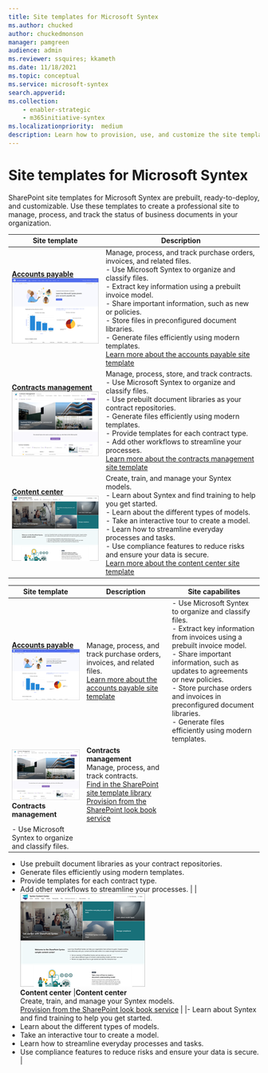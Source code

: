 ```yaml
---
title: Site templates for Microsoft Syntex
ms.author: chucked
author: chuckedmonson
manager: pamgreen
audience: admin
ms.reviewer: ssquires; kkameth
ms.date: 11/18/2021
ms.topic: conceptual
ms.service: microsoft-syntex
search.appverid: 
ms.collection: 
    - enabler-strategic
    - m365initiative-syntex
ms.localizationpriority:  medium
description: Learn how to provision, use, and customize the site templates for Microsoft Syntex.
---
```


# Site templates for Microsoft Syntex

SharePoint site templates for Microsoft Syntex are prebuilt, ready-to-deploy, and customizable. Use these templates to create a professional site to manage, process, and track the status of business documents in your organization.


|Site template |Description  |
|---------|---------|
|[**Accounts payable**](https://support.microsoft.com/en-us/office/80820115-c700-4a62-bb59-69b33c8e3b4f)<br>![Thumbnail image for the accounts payable site template.](../media/content-understanding/site-template-accounts-payable-thumbnail.png)   |Manage, process, and track purchase orders, invoices, and related files. <br> - Use Microsoft Syntex to organize and classify files.<br> - Extract key information using a prebuilt invoice model.<br> - Share important information, such as new or policies.<br> - Store files in preconfigured document libraries.<br> - Generate files efficiently using modern templates.  <br>[Learn more about the accounts payable site template](https://support.microsoft.com/en-us/office/80820115-c700-4a62-bb59-69b33c8e3b4f)      |
|[**Contracts management**](https://support.microsoft.com/en-us/office/80820115-c700-4a62-bb59-69b33c8e3b4f)<br>![Thumbnail image for the contracts management site template.](../media/content-understanding/site-template-contracts-management-thumbnail.png)    |Manage, process, store, and track contracts. <br> - Use Microsoft Syntex to organize and classify files.<br> - Use prebuilt document libraries as your contract repositories.<br> - Generate files efficiently using modern templates.<br> - Provide templates for each contract type.<br> - Add other workflows to streamline your processes.<br>[Learn more about the contracts management site template](https://support.microsoft.com/en-us/office/80820115-c700-4a62-bb59-69b33c8e3b4f)       |
|[**Content center**](use-content-center-site.md)<br>![Thumbnail image for the content center site template.](../media/content-understanding/site-template-content-center-thumbnail.png)     |Create, train, and manage your Syntex models.<br> - Learn about Syntex and find training to help you get started.<br> - Learn about the different types of models.<br> - Take an interactive tour to create a model.<br> - Learn how to streamline everyday processes and tasks.<br> - Use compliance features to reduce risks and ensure your data is secure.<br> [Learn more about the content center site template](use-content-center-site.md)   |




|Site template  |Description  |Site capabilites  |
|---------|---------|---------|
|[**Accounts payable**](https://support.microsoft.com/en-us/office/80820115-c700-4a62-bb59-69b33c8e3b4f)<br>![Thumbnail image for the accounts payable site template.](../media/content-understanding/site-template-accounts-payable-thumbnail.png)   |Manage, process, and track purchase orders, invoices, and related files.<br> [Learn more about the accounts payable site template](https://support.microsoft.com/en-us/office/80820115-c700-4a62-bb59-69b33c8e3b4f) <br>  |- Use Microsoft Syntex to organize and classify files.<br> - Extract key information from invoices using a prebuilt invoice model.<br> - Share important information, such as updates to agreements or new policies.<br> - Store purchase orders and invoices in preconfigured document libraries.<br> - Generate files efficiently using modern templates.         |
|![Thumbnail image for the contracts management site template.](../media/content-understanding/site-template-contracts-management-thumbnail.png)<br> **Contracts management**    |**Contracts management**<br> Manage, process, and track contracts. <br>[Find in the SharePoint site template library](https://support.microsoft.com/en-us/office/80820115-c700-4a62-bb59-69b33c8e3b4f) <br> [Provision from the SharePoint look book service](use-contracts-management-site.md)   |
|- Use Microsoft Syntex to organize and classify files.<br>
- Use prebuilt document libraries as your contract repositories.<br>
- Generate files efficiently using modern templates.<br>
- Provide templates for each contract type.
- Add other workflows to streamline your processes.         |
|![Thumbnail image for the content center site template.](../media/content-understanding/site-template-content-center-thumbnail.png)<br> **Content center**   |**Content center**<br> Create, train, and manage your Syntex models. <br> [Provision from the SharePoint look book service](use-content-center-site.md)   |
|- Learn about Syntex and find training to help you get started.<br> 
- Learn about the different types of models.<br>
- Take an interactive tour to create a model.<br>
- Learn how to streamline everyday processes and tasks.<br>
- Use compliance features to reduce risks and ensure your data is secure.  |


